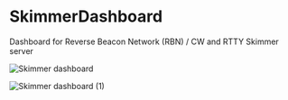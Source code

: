 # SkimmerDashboard
 Dashboard for Reverse Beacon Network (RBN) / CW and RTTY Skimmer server


 

![Skimmer dashboard](https://github.com/user-attachments/assets/e1fcefb2-355e-45a4-9cfd-dcb4a2ad75cc)



![Skimmer dashboard (1)](https://github.com/user-attachments/assets/8a66a133-5f8e-4d19-8479-ff6e224e7caa)
